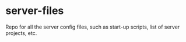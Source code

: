 server-files
============

Repo for all the server config files, such as start-up scripts, list of server projects, etc.
